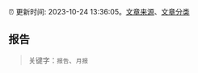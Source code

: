 :alarm_clock: 更新时间: 2023-10-24 13:36:05。[文章来源](/README.md)、[文章分类](/TAGS.md)

## 报告


> 关键字：`报告`、`月报`



